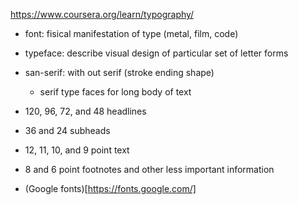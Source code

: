 https://www.coursera.org/learn/typography/


- font: fisical manifestation of type (metal, film, code)
- typeface: describe visual design of particular set of letter forms

- san-serif: with out serif (stroke ending shape)
    - serif type faces for long body of text
     
     
- 120, 96, 72, and 48 headlines
- 36 and 24 subheads
- 12, 11, 10, and 9 point text
- 8 and 6 point footnotes and other less important information


- (Google fonts)[https://fonts.google.com/]